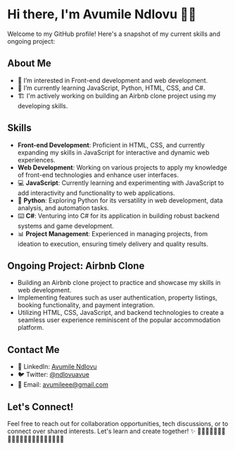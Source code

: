 # Hi there, I'm Avumile Ndlovu 👋🐘

Welcome to my GitHub profile! Here's a snapshot of my current skills and ongoing project:

## About Me
- 👀 I’m interested in Front-end development and web development.
- 🌱 I’m currently learning JavaScript, Python, HTML, CSS, and C#.
- 🏗️ I'm actively working on building an Airbnb clone project using my developing skills.

## Skills
- **Front-end Development**: Proficient in HTML, CSS, and currently expanding my skills in JavaScript for interactive and dynamic web experiences.
- **Web Development**: Working on various projects to apply my knowledge of front-end technologies and enhance user interfaces.
- 💻 **JavaScript**: Currently learning and experimenting with JavaScript to add interactivity and functionality to web applications.
- 🐍 **Python**: Exploring Python for its versatility in web development, data analysis, and automation tasks.
- ⌨️ **C#**: Venturing into C# for its application in building robust backend systems and game development.
- 📊 **Project Management**: Experienced in managing projects, from ideation to execution, ensuring timely delivery and quality results.

## Ongoing Project: Airbnb Clone
- Building an Airbnb clone project to practice and showcase my skills in web development.
- Implementing features such as user authentication, property listings, booking functionality, and payment integration.
- Utilizing HTML, CSS, JavaScript, and backend technologies to create a seamless user experience reminiscent of the popular accommodation platform.

## Contact Me
- 📎 LinkedIn: [Avumile Ndlovu](https://www.linkedin.com/in/aevy21)
- 🐦 Twitter: [@ndlovuavue](https://twitter.com/ndlovuavue)
- 📧 Email: [avumileee@gmail.com](mailto:avumileee@gmail.com)

## Let's Connect!
Feel free to reach out for collaboration opportunities, tech discussions, or to connect over shared interests. Let's learn and create together! ✨
💞💞💞💞💞💞💞💞💞💞💞💞💞💞💞💞💞💞💞💞💞

